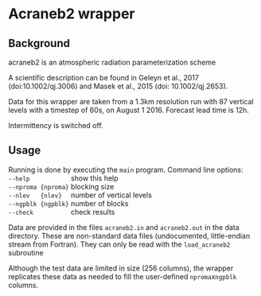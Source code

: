 # Acraneb2 wrapper

## Background

acraneb2 is an atmospheric radiation parameterization scheme

A scientific description can be found in Geleyn et al., 2017 (doi:10.1002/qj.3006)
and Masek et al., 2015 (doi: 10.1002/qj.2653).

Data for this wrapper are taken from a 1.3km resolution run with 87 vertical levels
with a timestep of 60s, on August 1 2016. Forecast lead time is 12h.

Intermittency is switched off.

## Usage

Running is done by executing the `main` program. Command line options:  
  `--help           `   show this help  
  `--nproma {nproma}`   blocking size  
  `--nlev   {nlev}  `   number of vertical levels  
  `--ngpblk {ngpblk}`   number of blocks  
  `--check          `   check results  
 
Data are provided in the files `acraneb2.in` and `acraneb2.out` in the data directory.
These are non-standard data files (undocumented, little-endian stream from Fortran).
They can only be read with the `load_acraneb2` subroutine

Although the test data are limited in size (256 columns), the wrapper replicates these data as needed to fill the user-defined `nproma`x`ngpblk` columns.
